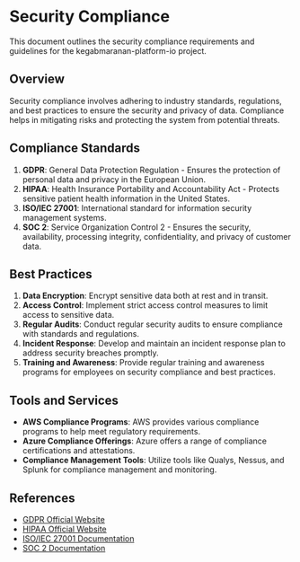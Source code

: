 # Security Compliance

This document outlines the security compliance requirements and guidelines for the kegabmaranan-platform-io project.

## Overview

Security compliance involves adhering to industry standards, regulations, and best practices to ensure the security and privacy of data. Compliance helps in mitigating risks and protecting the system from potential threats.

## Compliance Standards

1. **GDPR**: General Data Protection Regulation - Ensures the protection of personal data and privacy in the European Union.
2. **HIPAA**: Health Insurance Portability and Accountability Act - Protects sensitive patient health information in the United States.
3. **ISO/IEC 27001**: International standard for information security management systems.
4. **SOC 2**: Service Organization Control 2 - Ensures the security, availability, processing integrity, confidentiality, and privacy of customer data.

## Best Practices

1. **Data Encryption**: Encrypt sensitive data both at rest and in transit.
2. **Access Control**: Implement strict access control measures to limit access to sensitive data.
3. **Regular Audits**: Conduct regular security audits to ensure compliance with standards and regulations.
4. **Incident Response**: Develop and maintain an incident response plan to address security breaches promptly.
5. **Training and Awareness**: Provide regular training and awareness programs for employees on security compliance and best practices.

## Tools and Services

- **AWS Compliance Programs**: AWS provides various compliance programs to help meet regulatory requirements.
- **Azure Compliance Offerings**: Azure offers a range of compliance certifications and attestations.
- **Compliance Management Tools**: Utilize tools like Qualys, Nessus, and Splunk for compliance management and monitoring.

## References

- [GDPR Official Website](https://gdpr.eu/)
- [HIPAA Official Website](https://www.hhs.gov/hipaa/)
- [ISO/IEC 27001 Documentation](https://www.iso.org/isoiec-27001-information-security.html)
- [SOC 2 Documentation](https://www.aicpa.org/interestareas/frc/assuranceadvisoryservices/soc2report.html)
